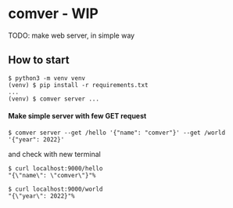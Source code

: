 # comver - WIP

TODO: make web server, in simple way

## How to start
```
$ python3 -m venv venv
(venv) $ pip install -r requirements.txt
...
(venv) $ comver server ...
```

#### Make simple server with few GET request
```
$ comver server --get /hello '{"name": "comver"}' --get /world '{"year": 2022}'
```

and check with new terminal
```
$ curl localhost:9000/hello
"{\"name\": \"comver\"}"%

$ curl localhost:9000/world
"{\"year\": 2022}"%
```

